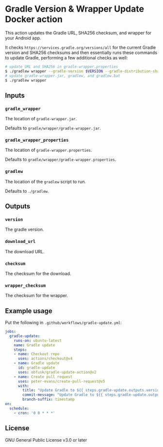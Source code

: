# Gradle Version & Wrapper Update Docker action

This action updates the Gradle URL, SHA256 checksum, and wrapper for
your Android app.

It checks `https://services.gradle.org/versions/all` for the current
Gradle version and SHA256 checksums and then essentially runs these
commands to update Gradle, performing a few additional checks as well:

```sh
# update URL and SHA256 in gradle-wrapper.properties
$ ./gradlew wrapper --gradle-version $VERSION --gradle-distribution-sha256-sum $SHA256SUM
# update gradle-wrapper.jar, gradlew, and gradlew.bat
$ ./gradlew wrapper
```

## Inputs

### `gradle_wrapper`

The location of `gradle-wrapper.jar`.

Defaults to `gradle/wrapper/gradle-wrapper.jar`.

### `gradle_wrapper_properties`

The location of `gradle-wrapper.properties`.

Defaults to `gradle/wrapper/gradle-wrapper.properties`.

### `gradlew`

The location of the `gradlew` script to run.

Defaults to `./gradlew`.

## Outputs

### `version`

The gradle version.

### `download_url`

The download URL.

### `checksum`

The checksum for the download.

### `wrapper_checksum`

The checksum for the wrapper.

## Example usage

Put the following in `.github/workflows/gradle-update.yml`:

```yaml
jobs:
  gradle-update:
    runs-on: ubuntu-latest
    name: Gradle update
    steps:
    - name: Checkout repo
      uses: actions/checkout@v4
    - name: Gradle update
      id: gradle-update
      uses: obfusk/gradle-update-action@v2
    - name: Create pull request
      uses: peter-evans/create-pull-request@v5
      with:
        title: "Update Gradle to ${{ steps.gradle-update.outputs.version }}"
        commit-message: "Update Gradle to ${{ steps.gradle-update.outputs.version }}"
        branch-suffix: timestamp
on:
  schedule:
    - cron: '0 0 * * *'
```

## License

GNU General Public License v3.0 or later
